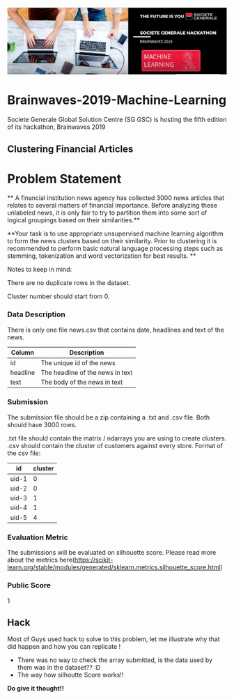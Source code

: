 ![title](bw.JPG)

# Brainwaves-2019-Machine-Learning

Societe Generale Global Solution Centre (SG GSC) is hosting the fifth edition of its hackathon, Brainwaves 2019

## Clustering Financial Articles

# Problem Statement

** A financial institution news agency has collected 3000 news articles that relates to several matters of financial importance. Before analyzing these unlabeled news, it is only fair to try to partition them into some sort of logical groupings based on their similarities.**

**Your task is to use appropriate unsupervised machine learning algorithm to form the news clusters based on their similarity. Prior to clustering it is recommended to perform basic natural language processing steps such as stemming, tokenization and word vectorization for best results.  **

Notes to keep in mind:

There are no duplicate rows in the dataset.

Cluster number should start from 0.

### Data Description
There is only one file news.csv that contains date, headlines and text of the news.

|Column|Description|
|------|------|
|id|The unique id of the news|
|headline|The headline of the news in text|
|text|The body of the news in text|


### Submission
The submission file should be a zip containing a .txt and .csv file. Both should have 3000 rows.

.txt file should contain the matrix / ndarrays you are using to create clusters.
.csv should contain the cluster of customers against every store.
Format of the csv file:

|id|cluster|
|------|------|
|uid-1|0|
|uid-2|0|
|uid-3|1|
|uid-4|1|
|uid-5|4|

### Evaluation Metric
The submissions will be evaluated on silhouette score. Please read more about the metrics here(https://scikit-learn.org/stable/modules/generated/sklearn.metrics.silhouette_score.html)

### Public Score

1

## Hack

Most of Guys used hack to solve to this problem, let me illustrate why that did happen and how you can replicate !
* There was no way to check the array submitted, is the data used by them was in the dataset?? :D
* The way how silhoutte Score works!! 

**Do give it thought!!**
